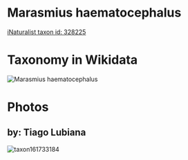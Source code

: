 
Marasmius haematocephalus
=========================
  
[iNaturalist taxon id: 328225](https://www.inaturalist.org/taxa/328225)
# Taxonomy in Wikidata
  
![Marasmius haematocephalus](../wikidata_schemas/Marasmius_haematocephalus.gv.png)
# Photos

## by: Tiago Lubiana
  
![taxon161733184](https://inaturalist-open-data.s3.amazonaws.com/photos/173340327/medium.jpeg)